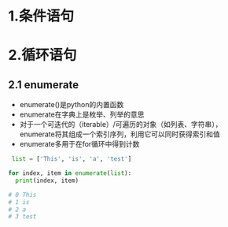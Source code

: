 # 1.条件语句
# 2.循环语句

## 2.1 enumerate
* enumerate()是python的内置函数
* enumerate在字典上是枚举、列举的意思
* 对于一个可迭代的（iterable）/可遍历的对象（如列表、字符串），enumerate将其组成一个索引序列，利用它可以同时获得索引和值
* enumerate多用于在for循环中得到计数
```python
 list = ['This', 'is', 'a', 'test']

for index, item in enumerate(list):
  print(index, item)

# 0 This
# 1 is
# 2 a
# 3 test
```